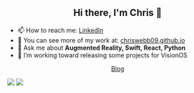 <h2 align="center"> Hi there,  I'm Chris 👋</h2>


- 📫 How to reach me: [LinkedIn](http://www.linkedin.com/in/christopher-webb-orenstein/)
- 🔭 You can see more of my work at:  [chriswebb09.github.io](https://chriswebb09.github.io)
- 💬 Ask me about **Augmented Reality, Swift, React, Python**
- 🌱 I’m working toward releasing some projects for VisionOS 


<p align="center">
  <a href="http://chriswebb09.github.io">Blog</a>
</p>

<picture>
<source 
  srcset="https://github-readme-stats.vercel.app/api?username=chriswebb09&show_icons=true&theme=dark"
  media="(prefers-color-scheme: dark)"
/>
<source
  srcset="https://github-readme-stats.vercel.app/api?username=chriswebb09&show_icons=true"
  media="(prefers-color-scheme: light), (prefers-color-scheme: no-preference)"
/>
<img src="https://github-readme-stats.vercel.app/api/top-langs?username=chriswebb09&show_icons=true" />
</picture>
<picture>
<source 
  srcset="https://github-readme-stats.vercel.app/api/top-langs?username=chriswebb09&show_icons=true&theme=dark&layout=compact"
  media="(prefers-color-scheme: dark)"
/>
<source
  srcset="https://github-readme-stats.vercel.app/api/top-langs?username=chriswebb09&show_icons=true&layout=compact"
  media="(prefers-color-scheme: light), (prefers-color-scheme: no-preference)"
/>
<img src="https://github-readme-stats.vercel.app/api/top-langs?username=chriswebb09&show_icons=true&layout=compact" />
</picture>
